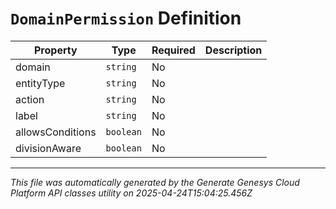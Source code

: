 # `DomainPermission` Definition

| Property | Type | Required | Description |
|----------|------|----------|-------------|
| domain | `string` | No |  |
| entityType | `string` | No |  |
| action | `string` | No |  |
| label | `string` | No |  |
| allowsConditions | `boolean` | No |  |
| divisionAware | `boolean` | No |  |

---

*This file was automatically generated by the Generate Genesys Cloud Platform API classes utility on 2025-04-24T15:04:25.456Z*